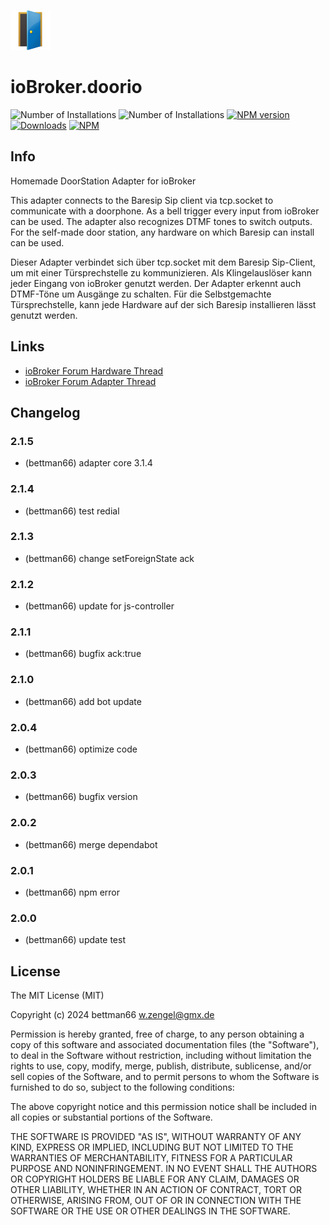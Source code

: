 ![Logo](admin/doorio.png)
# ioBroker.doorio

![Number of Installations](http://iobroker.live/badges/doorio-installed.svg)
![Number of Installations](http://iobroker.live/badges/doorio-stable.svg)
[![NPM version](http://img.shields.io/npm/v/iobroker.doorio.svg)](https://www.npmjs.com/package/iobroker.doorio)
[![Downloads](https://img.shields.io/npm/dm/iobroker.doorio.svg)](https://www.npmjs.com/package/iobroker.doorio)
[![NPM](https://nodei.co/npm/iobroker.doorio.png?downloads=true)](https://nodei.co/npm/iobroker.doorio/)

## Info
Homemade DoorStation Adapter for ioBroker

This adapter connects to the Baresip Sip client via tcp.socket to communicate
with a doorphone. As a bell trigger every input from ioBroker can be used.
The adapter also recognizes DTMF tones to switch outputs. For the self-made
door station, any hardware on which Baresip can install can be used.

Dieser Adapter verbindet sich über tcp.socket mit dem Baresip Sip-Client,
um mit einer Türsprechstelle zu kommunizieren. Als Klingelauslöser kann jeder
Eingang von ioBroker genutzt werden. Der Adapter erkennt auch DTMF-Töne um
Ausgänge zu schalten. Für die Selbstgemachte Türsprechstelle, kann jede
Hardware auf der sich Baresip installieren lässt genutzt werden.

## Links
* [ioBroker Forum Hardware Thread](https://forum.iobroker.net/topic/23413/ich-baue-eine-t%C3%BCrsprechstelle-ohne-cloud)
* [ioBroker Forum Adapter Thread](https://forum.iobroker.net/topic/22746/test-adapter-doorio-v0-0-x)

## Changelog
### 2.1.5
* (bettman66) adapter core 3.1.4

### 2.1.4
* (bettman66) test redial

### 2.1.3
* (bettman66) change setForeignState ack

### 2.1.2
* (bettman66) update for js-controller

### 2.1.1
* (bettman66) bugfix ack:true

### 2.1.0
* (bettman66) add bot update

### 2.0.4
* (bettman66) optimize code

### 2.0.3
* (bettman66) bugfix version

### 2.0.2
* (bettman66) merge dependabot

### 2.0.1
* (bettman66) npm error

### 2.0.0
* (bettman66) update test

## License
The MIT License (MIT)

Copyright (c) 2024 bettman66 <w.zengel@gmx.de>

Permission is hereby granted, free of charge, to any person obtaining a copy
of this software and associated documentation files (the "Software"), to deal
in the Software without restriction, including without limitation the rights
to use, copy, modify, merge, publish, distribute, sublicense, and/or sell
copies of the Software, and to permit persons to whom the Software is
furnished to do so, subject to the following conditions:

The above copyright notice and this permission notice shall be included in
all copies or substantial portions of the Software.

THE SOFTWARE IS PROVIDED "AS IS", WITHOUT WARRANTY OF ANY KIND, EXPRESS OR
IMPLIED, INCLUDING BUT NOT LIMITED TO THE WARRANTIES OF MERCHANTABILITY,
FITNESS FOR A PARTICULAR PURPOSE AND NONINFRINGEMENT. IN NO EVENT SHALL THE
AUTHORS OR COPYRIGHT HOLDERS BE LIABLE FOR ANY CLAIM, DAMAGES OR OTHER
LIABILITY, WHETHER IN AN ACTION OF CONTRACT, TORT OR OTHERWISE, ARISING FROM,
OUT OF OR IN CONNECTION WITH THE SOFTWARE OR THE USE OR OTHER DEALINGS IN
THE SOFTWARE.
